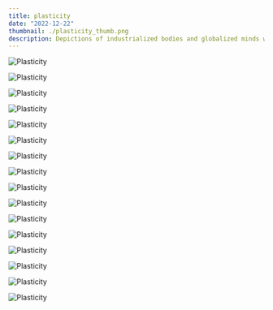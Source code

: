 ```yaml
---
title: plasticity
date: "2022-12-22"
thumbnail: ./plasticity_thumb.png
description: Depictions of industrialized bodies and globalized minds where the question 'what are you hiding?' replaces 'what do you know?'.
---
```


<div class="kg-card kg-image-card kg-width-card">

![Plasticity](./plasticity_1.jpeg)

</div>
<div class="kg-card kg-image-card kg-width-card">

![Plasticity](./plasticity_2.jpeg)

</div>
<div class="kg-card kg-image-card kg-width-card">

![Plasticity](./plasticity_3.jpeg)

</div>
<div class="kg-card kg-image-card kg-width-card">

![Plasticity](./plasticity_4.jpeg)

</div>
<div class="kg-card kg-image-card kg-width-card">

![Plasticity](./plasticity_5.jpeg)

</div>
<div class="kg-card kg-image-card kg-width-card">

![Plasticity](./plasticity_6.jpeg)

</div>
<div class="kg-card kg-image-card kg-width-card">

![Plasticity](./plasticity_7.jpeg)

</div>
<div class="kg-card kg-image-card kg-width-card">

![Plasticity](./plasticity_8.jpeg)

</div>
<div class="kg-card kg-image-card kg-width-card">

![Plasticity](./plasticity_9.jpeg)

</div>
<div class="kg-card kg-image-card kg-width-card">

![Plasticity](./plasticity_10.jpeg)

</div>
<div class="kg-card kg-image-card kg-width-card">

![Plasticity](./plasticity_11.jpeg)

</div>
<div class="kg-card kg-image-card kg-width-card">

![Plasticity](./plasticity_12.jpeg)

</div>
<div class="kg-card kg-image-card kg-width-card">

![Plasticity](./plasticity_13.jpeg)

</div>
<div class="kg-card kg-image-card kg-width-card">

![Plasticity](./plasticity_14.jpeg)

</div>
<div class="kg-card kg-image-card kg-width-card">

![Plasticity](./plasticity_15.jpeg)

</div>
<div class="kg-card kg-image-card kg-width-card">

![Plasticity](./plasticity_16.jpeg)

</div>
